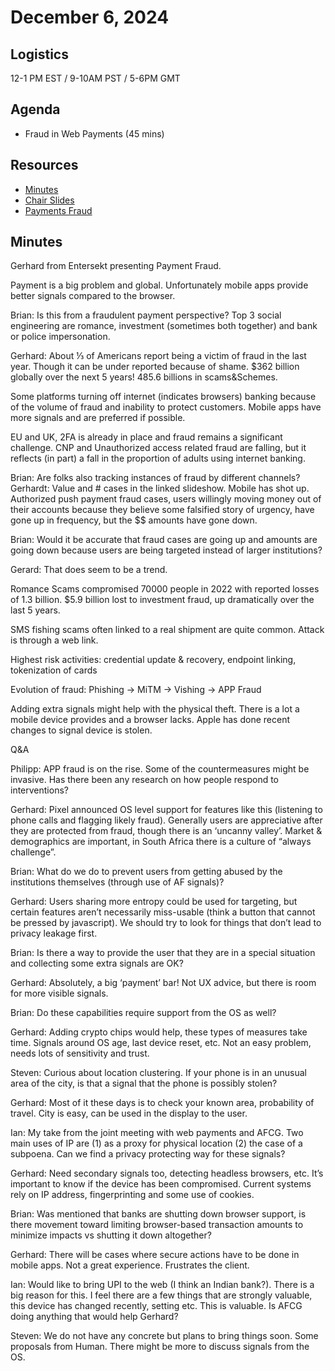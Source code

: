 # December 6, 2024

## Logistics

12-1 PM EST / 9-10AM PST / 5-6PM GMT

## Agenda

* Fraud in Web Payments (45 mins)

## Resources

* [Minutes](https://docs.google.com/document/d/1U2hnxf0nZ0OSNF6bGxPPCq7pa_XSoMzbeqRNIWFNUEY/edit?usp=sharing)
* [Chair Slides](https://docs.google.com/presentation/d/1oFt1TRy5O2BgJ0zfinVUVEDP8QfiuRW9QHHqzFBzjac/edit?usp=sharing)
* [Payments Fraud](https://drive.google.com/file/d/1qxiGuKfwl8URcxAcG4ajm_3zH5xm9PBv/view?usp=sharing)

## Minutes
Gerhard from Entersekt presenting Payment Fraud.

Payment is a big problem and global. Unfortunately mobile apps provide better signals compared to the browser.

Brian: Is this from a fraudulent payment perspective?
Top 3 social engineering are romance, investment (sometimes both together) and bank or police impersonation. 

Gerhard: 
About ⅓ of Americans report being a victim of fraud in the last year. Though it can be under reported because of shame. $362 billion globally over the next 5 years! 485.6 billions in scams&Schemes.

Some platforms turning off internet (indicates browsers) banking because of the volume of fraud and inability to protect customers. Mobile apps have more signals and are preferred if possible.

EU and UK, 2FA is already in place and fraud remains a significant challenge. CNP and Unauthorized access related fraud are falling, but it reflects (in part) a fall in the proportion of adults using internet banking.

Brian: Are folks also tracking instances of fraud by different channels?
Gerhardt: Value and # cases in the linked slideshow. Mobile has shot up. Authorized push payment fraud cases, users willingly moving money out of their accounts because they believe some falsified story of urgency, have gone up in frequency, but the $$ amounts have gone down.

Brian: Would it be accurate that fraud cases are going up and amounts are going down because users are being targeted instead of larger institutions? 

Gerard: That does seem to be a trend.

Romance Scams compromised 70000 people in 2022 with reported losses of 1.3 billion. $5.9 billion lost to investment fraud, up dramatically over the last 5 years.

SMS fishing scams often linked to a real shipment are quite common. Attack is through a web link.

Highest risk activities: credential update & recovery, endpoint linking, tokenization of cards 

Evolution of fraud: Phishing -> MiTM -> Vishing -> APP Fraud

Adding extra signals might help with the physical theft. There is a lot a mobile device provides and a browser lacks. Apple has done recent changes to signal device is stolen.

Q&A

Philipp: APP fraud is on the rise. Some of the countermeasures might be invasive. Has there been any research on how people respond to interventions?

Gerhard: Pixel announced OS level support for features like this (listening to phone calls and flagging likely fraud). Generally users are appreciative after they are protected from fraud, though there is an ‘uncanny valley’. Market & demographics are important, in South Africa there is a culture of “always challenge”. 

Brian: What do we do to prevent users from getting abused by the institutions themselves (through use of AF signals)? 

Gerhard: Users sharing more entropy could be used for targeting, but certain features aren’t necessarily miss-usable (think a button that cannot be pressed by javascript). We should try to look for things that don’t lead to privacy leakage first.

Brian: Is there a way to provide the user that they are in a special situation and collecting some extra signals are OK?

Gerhard: Absolutely, a big ‘payment’ bar! Not UX advice, but there is room for more visible signals.

Brian: Do these capabilities require support from the OS as well? 

Gerhard: Adding crypto chips would help, these types of measures take time. Signals around OS age, last device reset, etc. Not an easy problem, needs lots of sensitivity and trust. 

Steven: Curious about location clustering. If your phone is in an unusual area of the city, is that a signal that the phone is possibly stolen?

Gerhard: Most of it these days is to check your known area, probability of travel. City is easy, can be used in the display to the user. 

Ian: My take from the joint meeting with web payments and AFCG. Two main uses of IP are (1) as a proxy for physical location (2) the case of a subpoena. Can we find a privacy protecting way for these signals?

Gerhard: Need secondary signals too, detecting headless browsers, etc. It’s important to know if the device has been compromised. Current systems rely on IP address, fingerprinting and some use of cookies. 

Brian: Was mentioned that banks are shutting down browser support, is there movement toward limiting browser-based transaction amounts to minimize impacts vs shutting it down altogether? 

Gerhard: There will be cases where secure actions have to be done in mobile apps. Not a great experience. Frustrates the client. 

Ian: Would like to bring UPI to the web (I think an Indian bank?). There is a big reason for this. I feel there are a few things that are strongly valuable, this device has changed recently, setting etc. This is valuable. Is AFCG doing anything that would help Gerhard?

Steven: We do not have any concrete but plans to bring things soon. Some proposals from Human. There might be more to discuss signals from the OS. 





